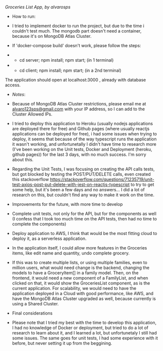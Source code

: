 *Groceries List App, by alvarosps*

* How to run:

- I tried to implement docker to run the project, but due to the time i couldn't test much. The mongodb part doesn't need a container, because it's on MongoDB Atlas Cluster.

- If 'docker-compose build' doesn't work, please follow the steps:

- - cd server; npm install; npm start; (in 1 terminal)
- - cd client; npm install; npm start; (in a 2nd terminal)

The application should open at localhost:3000 , already with database access.
* *Notes*:
* Because of MongoDB Atlas Cluster restrictions, please email me at alvaro123sps@gmail.com with your IP address, so I can add to the Cluster Allowed IPs.

* I tried to deploy this application to Heroku (usually nodejs applications are deployed there for free) and Github pages (where usually reactjs applications can be deployed for free), i had some issues when trying to deploy, it seems that because of the way typescript runs the application it wasn't working, and unfortunetally I didn't have time to research more (I've been working on the Unit tests, Docker and Deployment (heroku, github pages)) for the last 3 days, with no much success. I'm sorry about this.

* Regarding the Unit Tests, I was focusing on creating the API calls tests, but got blocked by testing the POST/PUT/DELETE calls, even created this stackoverflow https://stackoverflow.com/questions/71235719/unit-test-axios-post-put-delete-with-jest-on-reactjs-typescript to try to get some help, but it's been a few days and no answers... I did a lot of research on this, but couldn't find any way to make it work on the time.

* Improvements for the future, with more time to develop

- Complete unit tests, not only for the API, but for the components as well (I confess that I took too much time on the API tests, then had no time to complete the components)

- Deploy application to AWS, I think that would be the most fitting cloud to deploy it, as a serverless application.

- In the application itself, I could allow more features in the Groceries items, like edit name and quantity, undo complete grocery.

- If this was to create multiple lists, or using multiple families, even to million users, what would need change is the backend, changing the models to have a GroceryItem[] in a family model. Then, on the frontend, it would need a new component of a FamilyList, and when clicked on that, it would show the GroceriesList component, as is the current application. For scalability, we would need to have the application deployed in a Cloud with good performance, like AWS, and have the MongoDB Atlas Cluster upgraded as well, because currently is using a Shared Cluster.

* Final considerations

- Please note that I tried my best with the time to develop this application, I had no knowledge of Docker or deployment, but tried to do a lot of research to learn about it, and I learned a lot, but unfortunetaly I still had some issues. The same goes for unit tests, I had some experience with it before, but never setting it up from the beggining.